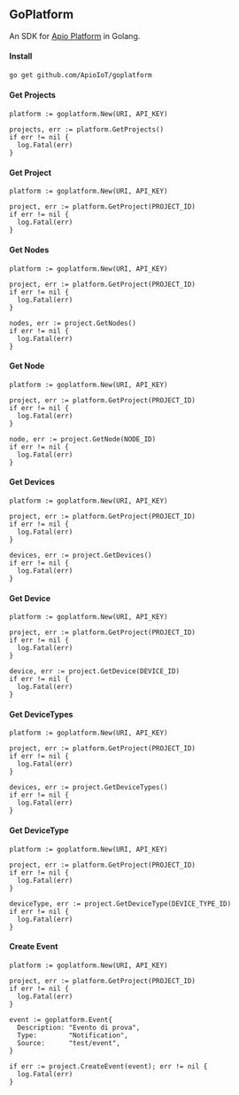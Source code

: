 ## GoPlatform
An SDK for [Apio Platform](https://gitlab.com/apio-private/platform/api) in Golang.

#### Install
```bash
go get github.com/ApioIoT/goplatform
```

#### Get Projects
```golang
platform := goplatform.New(URI, API_KEY)

projects, err := platform.GetProjects()
if err != nil {
  log.Fatal(err)
}
```

#### Get Project
```golang
platform := goplatform.New(URI, API_KEY)

project, err := platform.GetProject(PROJECT_ID)
if err != nil {
  log.Fatal(err)
}
```

#### Get Nodes
```golang
platform := goplatform.New(URI, API_KEY)

project, err := platform.GetProject(PROJECT_ID)
if err != nil {
  log.Fatal(err)
}

nodes, err := project.GetNodes()
if err != nil {
  log.Fatal(err)
}
```

#### Get Node
```golang
platform := goplatform.New(URI, API_KEY)

project, err := platform.GetProject(PROJECT_ID)
if err != nil {
  log.Fatal(err)
}

node, err := project.GetNode(NODE_ID)
if err != nil {
  log.Fatal(err)
}
```

#### Get Devices
```golang
platform := goplatform.New(URI, API_KEY)

project, err := platform.GetProject(PROJECT_ID)
if err != nil {
  log.Fatal(err)
}

devices, err := project.GetDevices()
if err != nil {
  log.Fatal(err)
}
```

#### Get Device
```golang
platform := goplatform.New(URI, API_KEY)

project, err := platform.GetProject(PROJECT_ID)
if err != nil {
  log.Fatal(err)
}

device, err := project.GetDevice(DEVICE_ID)
if err != nil {
  log.Fatal(err)
}
```

#### Get DeviceTypes
```golang
platform := goplatform.New(URI, API_KEY)

project, err := platform.GetProject(PROJECT_ID)
if err != nil {
  log.Fatal(err)
}

devices, err := project.GetDeviceTypes()
if err != nil {
  log.Fatal(err)
}
```

#### Get DeviceType
```golang
platform := goplatform.New(URI, API_KEY)

project, err := platform.GetProject(PROJECT_ID)
if err != nil {
  log.Fatal(err)
}

deviceType, err := project.GetDeviceType(DEVICE_TYPE_ID)
if err != nil {
  log.Fatal(err)
}
```

#### Create Event
```golang
platform := goplatform.New(URI, API_KEY)

project, err := platform.GetProject(PROJECT_ID)
if err != nil {
  log.Fatal(err)
}

event := goplatform.Event{
  Description: "Evento di prova",
  Type:        "Notification",
  Source:      "test/event",
}

if err := project.CreateEvent(event); err != nil {
  log.Fatal(err)
}
```